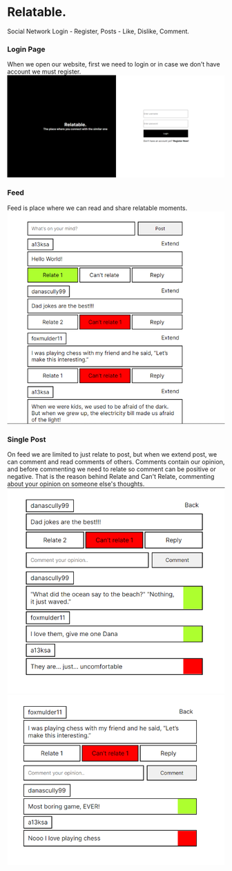 # Relatable.
Social Network
Login - Register, Posts - Like, Dislike, Comment.

### Login Page
When we open our website, first we need to login or in case we don't have account we must register.
![](picLogin.PNG)

### Feed
Feed is place where we can read and share relatable moments.
![](picFeed.PNG)

### Single Post
On feed we are limited to just relate to post, but when we extend post, we can comment and read comments of others.
Comments contain our opinion, and before commenting we need to relate so comment can be positive or negative.
That is the reason behind Relate and Can't Relate, commenting about your opinion on someone else's thoughts. <br />
![](picSingle.PNG)
![](picSinglepost.PNG)
